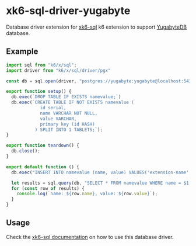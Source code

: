# xk6-sql-driver-yugabyte

Database driver extension for [xk6-sql](https://github.com/grafana/xk6-sql) k6 extension to support [YugabyteDB](https://www.yugabyte.com) database.

## Example

```JavaScript file=examples/example.js
import sql from "k6/x/sql";
import driver from "k6/x/sql/driver/pgx"

const db = sql.open(driver, "postgres://yugabyte:yugabyte@localhost:5433/yugabyte?load_balance=true&sslmode=disable");

export function setup() {
  db.exec(`DROP TABLE IF EXISTS namevalue;`)
  db.exec(`CREATE TABLE IF NOT EXISTS namevalue (
             id serial,
             name VARCHAR NOT NULL,
             value VARCHAR,
             primary key (id HASH)
           ) SPLIT INTO 1 TABLETS;`);
}

export function teardown() {
  db.close();
}

export default function () {
  db.exec("INSERT INTO namevalue (name, value) VALUES('extension-name', 'xk6-foo');");

  let results = sql.query(db, "SELECT * FROM namevalue WHERE name = $1;", "extension-name");
  for (const row of results) {
    console.log(`name: ${row.name}, value: ${row.value}`);
  }
}

```

## Usage

Check the [xk6-sql documentation](https://github.com/grafana/xk6-sql) on how to use this database driver.
